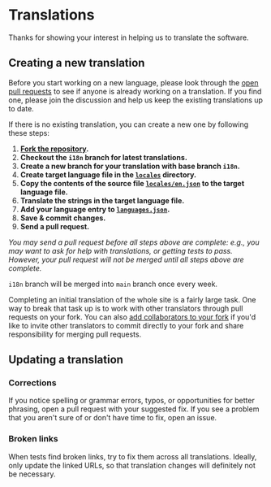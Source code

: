 # Translations

Thanks for showing your interest in helping us to translate the software.

## Creating a new translation

Before you start working on a new language, please look through the [open pull requests](https://github.com/hoppscotch/hoppscotch/pulls) to see if anyone is already working on a translation. If you find one, please join the discussion and help us keep the existing translations up to date.

If there is no existing translation, you can create a new one by following these steps:

1. **[Fork the repository](https://github.com/hoppscotch/hoppscotch/fork).**
2. **Checkout the `i18n` branch for latest translations.**
3. **Create a new branch for your translation with base branch `i18n`.**
4. **Create target language file in the [`locales`](https://github.com/hoppscotch/hoppscotch/tree/main/packages/hoppscotch-app/locales) directory.**
5. **Copy the contents of the source file [`locales/en.json`](https://github.com/hoppscotch/hoppscotch/blob/main/packages/hoppscotch-app/locales/en.json) to the target language file.**
6. **Translate the strings in the target language file.**
7. **Add your language entry to [`languages.json`](https://github.com/hoppscotch/hoppscotch/blob/main/packages/hoppscotch-app/languages.json).**
8. **Save & commit changes.**
9. **Send a pull request.**

_You may send a pull request before all steps above are complete: e.g., you may want to ask for help with translations, or getting tests to pass. However, your pull request will not be merged until all steps above are complete._

`i18n` branch will be merged into `main` branch once every week.

Completing an initial translation of the whole site is a fairly large task. One way to break that task up is to work with other translators through pull requests on your fork. You can also [add collaborators to your fork](https://help.github.com/en/github/setting-up-and-managing-your-github-user-account/inviting-collaborators-to-a-personal-repository) if you'd like to invite other translators to commit directly to your fork and share responsibility for merging pull requests.

## Updating a translation

### Corrections

If you notice spelling or grammar errors, typos, or opportunities for better phrasing, open a pull request with your suggested fix. If you see a problem that you aren't sure of or don't have time to fix, open an issue.

### Broken links

When tests find broken links, try to fix them across all translations. Ideally, only update the linked URLs, so that translation changes will definitely not be necessary.

